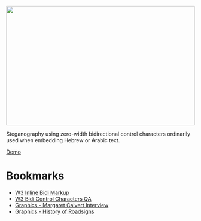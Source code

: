 <p>
<a align="center" href="https://robstarbuck.github.io/z-chars-demo/">
<img width="100%" height="320px" src="https://user-images.githubusercontent.com/5805251/156551854-29ef4800-e455-4e86-bb98-deef7dd0d6b7.svg" />
</a>
</p>

Steganography using zero-width bidirectional control characters ordinarily used when embedding Hebrew or Arabic text.

[Demo](https://robstarbuck.github.io/z-chars-demo/)

# Bookmarks

- [W3 Inline Bidi Markup](https://www.w3.org/International/articles/inline-bidi-markup/)
- [W3 Bidi Control Characters QA](https://www.w3.org/International/questions/qa-bidi-unicode-controls)
- [Graphics - Margaret Calvert Interview](https://www.youtube.com/watch?v=pyBrrmDw6-k)
- [Graphics - History of Roadsigns](https://www.grapheine.com/en/history-of-graphic-design/margaret-calvert-woman-at-work-how-design-saved-uks-roads)

